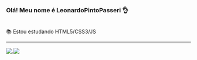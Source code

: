 ### Olá! Meu nome é LeonardoPintoPasseri 👌
<br>
📚 Estou estudando HTML5/CSS3/JS
<hr>

<a href="https://github.com/anuraghazra/github-readme-stats">
  <img align="center" src="https://github-readme-stats.vercel.app/api?username=LeonardoPPasseri&show_icons=true&bg_color=DEG,#0E1F26,#1F3740,#536A73,#8D9FA6" />
</a>
<a href="https://github.com/anuraghazra/convoychat">
  <img align="center" src="https://github-readme-stats.vercel.app/api/top-langs/?username=LeonardoPPasseri" />
</a>
